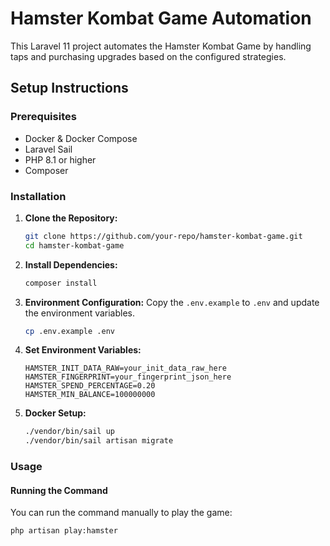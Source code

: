# Hamster Kombat Game Automation

This Laravel 11 project automates the Hamster Kombat Game by handling taps and purchasing upgrades based on the configured strategies.

## Setup Instructions

### Prerequisites

- Docker & Docker Compose
- Laravel Sail
- PHP 8.1 or higher
- Composer

### Installation

1. **Clone the Repository:**
    ```bash
    git clone https://github.com/your-repo/hamster-kombat-game.git
    cd hamster-kombat-game
    ```

2. **Install Dependencies:**
    ```bash
    composer install
    ```

3. **Environment Configuration:**
   Copy the `.env.example` to `.env` and update the environment variables.
    ```bash
    cp .env.example .env
    ```

4. **Set Environment Variables:**
    ```dotenv
    HAMSTER_INIT_DATA_RAW=your_init_data_raw_here
    HAMSTER_FINGERPRINT=your_fingerprint_json_here
    HAMSTER_SPEND_PERCENTAGE=0.20
    HAMSTER_MIN_BALANCE=100000000
    ```

5. **Docker Setup:**
    ```bash
    ./vendor/bin/sail up
    ./vendor/bin/sail artisan migrate
    ```

### Usage

#### Running the Command

You can run the command manually to play the game:

```bash
php artisan play:hamster
